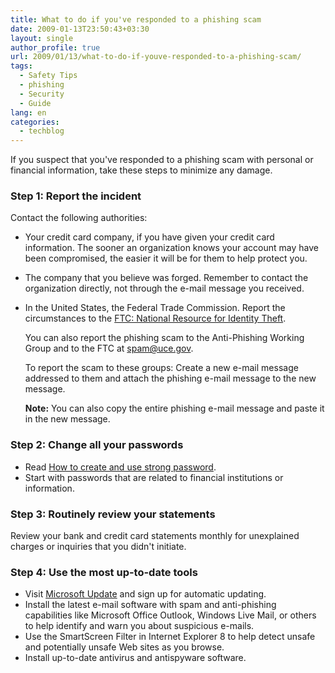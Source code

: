 ```yaml
---
title: What to do if you've responded to a phishing scam
date: 2009-01-13T23:50:43+03:30
layout: single
author_profile: true
url: 2009/01/13/what-to-do-if-youve-responded-to-a-phishing-scam/
tags:
  - Safety Tips
  - phishing
  - Security
  - Guide
lang: en
categories: 
  - techblog
---
```

If you suspect that you've responded to a phishing scam with personal or financial information, take these steps to minimize any damage.

### Step 1: Report the incident

Contact the following authorities:

* Your credit card company, if you have given your credit card information. The sooner an organization knows your account may have been compromised, the easier it will be for them to help protect you.
* The company that you believe was forged. Remember to contact the organization directly, not through the e-mail message you received.
* In the United States, the Federal Trade Commission. Report the circumstances to the [FTC: National Resource for Identity Theft](http://www.consumer.gov/idtheft/).  

    You can also report the phishing scam to the Anti-Phishing Working Group and to the FTC at [spam@uce.gov](mailto:spam@uce.gov).  

    To report the scam to these groups:
    Create a new e-mail message addressed to them and attach the phishing e-mail message to the new message.  

    **Note:** You can also copy the entire phishing e-mail message and paste it in the new message.

### Step 2: Change all your passwords

* Read [How to create and use strong password](/2009/01/13/passwords/).
* Start with passwords that are related to financial institutions or information.

### Step 3: Routinely review your statements

Review your bank and credit card statements monthly for unexplained charges or inquiries that you didn't initiate.

### Step 4: Use the most up-to-date tools

* Visit [Microsoft Update](http://go.microsoft.com/fwlink/?LinkId=148275) and sign up for automatic updating.
* Install the latest e-mail software with spam and anti-phishing capabilities like Microsoft Office Outlook, Windows Live Mail, or others to help identify and warn you about suspicious e-mails.
* Use the SmartScreen Filter in Internet Explorer 8 to help detect unsafe and potentially unsafe Web sites as you browse.
* Install up-to-date antivirus and antispyware software.
